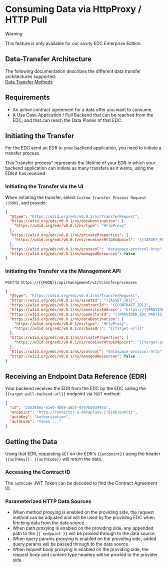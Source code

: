 Consuming Data via HttpProxy / HTTP Pull
========

> [!WARNING]
> This feature is only available for our sovity EDC Enterprise Edition.

## Data-Transfer Architecture

The following documentation describes the different data transfer architectures supported:  
[Data Transfer Methods](./data-transfer-methods.md)

## Requirements

- An active contract agreement for a data offer you want to consume.
- A Use Case Application / Pull Backend that can be reached from the EDC, and that can reach the Data Planes of that
  EDC.

## Initiating the Transfer

For the EDC send an EDR to your backend application, you need to initiate a transfer process.

This "transfer process" represents the lifetime of your EDR in which your backend application can initiate as many
transfers as it wants, using the EDR it has received.

### Initiating the Transfer via the UI

When initiating the transfer, select `Custom Transfer Process Request (JSON)`, and provide:

```json
{
  "@type": "https://w3id.org/edc/v0.0.1/ns/TransferRequest",
  "https://w3id.org/edc/v0.0.1/ns/dataDestination": {
    "https://w3id.org/edc/v0.0.1/ns/type": "HttpProxy"
  },
  "https://w3id.org/edc/v0.0.1/ns/privateProperties": {
    "https://w3id.org/edc/v0.0.1/ns/receiverHttpEndpoint": "{{TARGET_PULL_BACKEND_URL}}"
  },
  "https://w3id.org/edc/v0.0.1/ns/protocol": "dataspace-protocol-http",
  "https://w3id.org/edc/v0.0.1/ns/managedResources": false
}
```

### Initiating the Transfer via the Management API

`POST` to `https://{{FQDN}}/api/management/v2/transferprocesses`

```json
{
  "@type": "https://w3id.org/edc/v0.0.1/ns/TransferRequest",
  "https://w3id.org/edc/v0.0.1/ns/assetId": "{{ASSET_ID}}",
  "https://w3id.org/edc/v0.0.1/ns/contractId": "{{CONTRACT_ID}}",
  "https://w3id.org/edc/v0.0.1/ns/connectorAddress": "https://{{PROVIDER_EDC_FQDN}}/api/dsp",
  "https://w3id.org/edc/v0.0.1/ns/connectorId": "{{PROVIDER_EDC_PARTICIPANT_ID}}",
  "https://w3id.org/edc/v0.0.1/ns/dataDestination": {
    "https://w3id.org/edc/v0.0.1/ns/type": "HttpProxy",
    "https://w3id.org/edc/v0.0.1/ns/baseUrl": "{{target-url}}"
  },
  "https://w3id.org/edc/v0.0.1/ns/privateProperties": {
    "https://w3id.org/edc/v0.0.1/ns/receiverHttpEndpoint": "{{target-pull-backend-url}}"
  },
  "https://w3id.org/edc/v0.0.1/ns/protocol": "dataspace-protocol-http",
  "https://w3id.org/edc/v0.0.1/ns/managedResources": false
}
```

## Receiving an Endpoint Data Reference (EDR)

Your backend receives the EDR from the EDC by the EDC calling the `{{target-pull-backend-url}}` endpoint via `POST` method:
```json
{
  "id": "2d5348ea-b1e0-4b69-a625-07e7b093944a",
  "endpoint": "http://connector-a-dataplane-1:8185/public",
  "authKey": "Authorization",
  "authCode": "Token ..."
}
```

## Getting the Data

Using that EDR, requesting `GET` on the EDR's `{{endpoint}}` using the header `{{authKey}}: {{authCode}}`
will return the data.

### Accessing the Contract ID

The `authCode` JWT Token can be decoded to find the Contract Agreement ID.

### Parameterized HTTP Data Sources

- When method proxying is enabled on the providing side, the request method can be adjusted and will be used by the
  providing EDC when fetching data from the data source.
- When path proxying is enabled on the providing side, any appended path to the `{{ endpoint }}` will be proxied through
  to the data source.
- When query params proxying is enabled on the providing side, added query params will be passed through to the data
  source.
- When request body proxying is enabled on the providing side, the request body and content-type headers will be proxied
  to the provider side.

